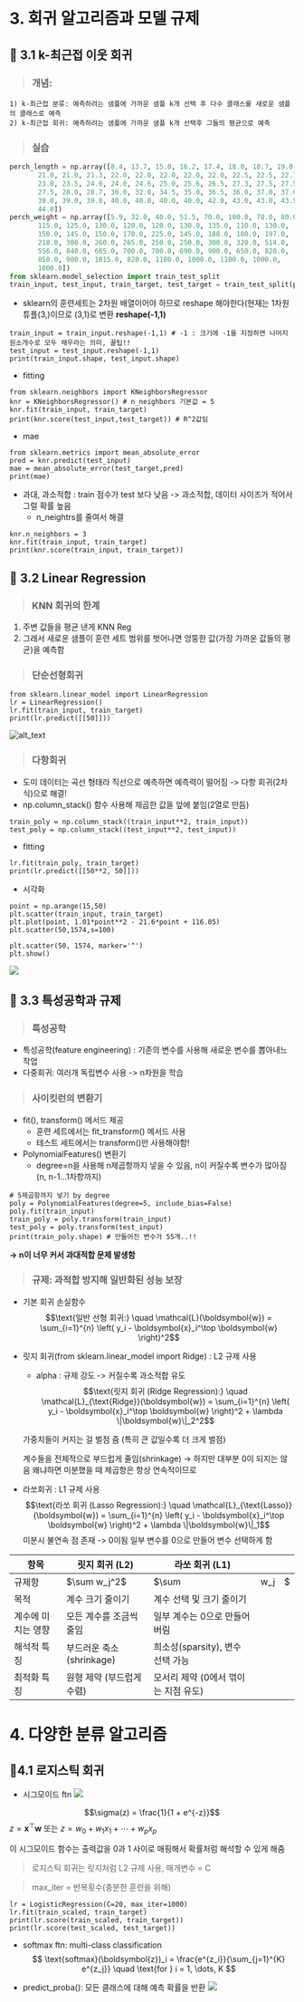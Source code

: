 # 3. 회귀 알고리즘과 모델 규제
## 📌 3.1 k-최근접 이웃 회귀

>### 개념:
    1) k-최근접 분류: 예측하려는 샘플에 가까운 샘플 k개 선택 후 다수 클래스를 새로운 샘플의 클래스로 예측
    2) k-최근접 회귀: 예측하려는 샘플에 가까운 샘플 k개 선택후 그들의 평균으로 예측

>### 실습
```python
perch_length = np.array([8.4, 13.7, 15.0, 16.2, 17.4, 18.0, 18.7, 19.0, 19.6, 20.0, 21.0,
       21.0, 21.0, 21.3, 22.0, 22.0, 22.0, 22.0, 22.0, 22.5, 22.5, 22.7,
       23.0, 23.5, 24.0, 24.0, 24.6, 25.0, 25.6, 26.5, 27.3, 27.5, 27.5,
       27.5, 28.0, 28.7, 30.0, 32.8, 34.5, 35.0, 36.5, 36.0, 37.0, 37.0,
       39.0, 39.0, 39.0, 40.0, 40.0, 40.0, 40.0, 42.0, 43.0, 43.0, 43.5,
       44.0])
perch_weight = np.array([5.9, 32.0, 40.0, 51.5, 70.0, 100.0, 78.0, 80.0, 85.0, 85.0, 110.0,
       115.0, 125.0, 130.0, 120.0, 120.0, 130.0, 135.0, 110.0, 130.0,
       150.0, 145.0, 150.0, 170.0, 225.0, 145.0, 188.0, 180.0, 197.0,
       218.0, 300.0, 260.0, 265.0, 250.0, 250.0, 300.0, 320.0, 514.0,
       556.0, 840.0, 685.0, 700.0, 700.0, 690.0, 900.0, 650.0, 820.0,
       850.0, 900.0, 1015.0, 820.0, 1100.0, 1000.0, 1100.0, 1000.0,
       1000.0])
from sklearn.model_selection import train_test_split
train_input, test_input, train_target, test_target = train_test_split(perch_length, perch_weight, random_state=42)  
```
* sklearn의 훈련세트는 2차원 배열이어야 하므로 reshape 해야한다(현재는 1차원 튜플(3,)이므로 (3,1)로 변환 **reshape(-1,1)**
```
train_input = train_input.reshape(-1,1) # -1 : 크기에 -1을 지정하면 나머지 원소개수로 모두 채우라는 의미, 꿀팁!!
test_input = test_input.reshape(-1,1)
print(train_input.shape, test_input.shape)
```
* fitting
```
from sklearn.neighbors import KNeighborsRegressor
knr = KNeighborsRegressor() # n_neighbors 기본값 = 5
knr.fit(train_input, train_target) 
print(knr.score(test_input,test_target)) # R^2값임
```
* mae
```
from sklearn.metrics import mean_absolute_error
pred = knr.predict(test_input)
mae = mean_absolute_error(test_target,pred)
print(mae)
```
* 과대, 과소적합 : train 점수가 test 보다 낮음 -> 과소적합, 데이터 사이즈가 적어서 그럴 확률 높음
    * n_neightrs를 줄여서 해결
```
knr.n_neighbors = 3
knr.fit(train_input, train_target)
print(knr.score(train_input, train_target))
```

## 📌 3.2 Linear Regression
>### KNN 회귀의 한계
1. 주변 값들을 평균 낸게 KNN Reg
2. 그래서 새로운 샘플이 훈련 세트 범위를 벗어나면 엉뚱한 값(가장 가까운 값들의 평균)을 예측함

>### 단순선형회귀
```
from sklearn.linear_model import LinearRegression
lr = LinearRegression()
lr.fit(train_input, train_target)
print(lr.predict([[50]]))
```
![alt_text](../25_Summer_Study/images/다운로드.png)
>### 다항회귀
* 도미 데이터는 곡선 형태라 직선으로 예측하면 예측력이 떨어짐 -> 다항 회귀(2차식)으로 해결!
* np.column_stack() 함수 사용해 제곱한 값을 앞에 붙임(2열로 만듬)

```
train_poly = np.column_stack((train_input**2, train_input))
test_poly = np.column_stack((test_input**2, test_input))
```
* fitting
```
lr.fit(train_poly, train_target)
print(lr.predict([[50**2, 50]]))
```
* 시각화
```
point = np.arange(15,50)
plt.scatter(train_input, train_target)
plt.plot(point, 1.01*point**2 - 21.6*point + 116.05)
plt.scatter(50,1574,s=100)

plt.scatter(50, 1574, marker='^')
plt.show()
```
![](../25_Summer_Study/images/다운로드%20(1).png)

## 📌 3.3 특성공학과 규제

>### 특성공학
* 특성공학(feature engineering) : 기존의 변수를 사용해 새로운 변수를 뽑아내느 작업
* 다중회귀: 여러개 독립변수 사용 -> n차원을 학습

>### 사이킷런의 변환기
* fit(), transform() 메서드 제공
    * 훈련 세트에서는 fit_transform() 메서드 사용
    * 테스트 세트에서는 transform()만 사용해야함!
* PolynomialFeatures() 변환기
    * degree=n을 사용해 n제곱항까지 넣을 수 있음, n이 커질수록 변수가 많아짐(n, n-1...1차항까지)
```
# 5제곱항까지 넣기 by degree 
poly = PolynomialFeatures(degree=5, include_bias=False)
poly.fit(train_input)
train_poly = poly.transform(train_input)
test_poly = poly.transform(test_input)
print(train_poly.shape) # 만들어진 변수가 55개..!!
```
**-> n이 너무 커서 과대적합 문제 발생함**

>### 규제: 과적합 방지해 일반화된 성능 보장
* 기본 회귀 손실함수 
$$\text{일반 선형 회귀:} \quad \mathcal{L}(\boldsymbol{w}) = \sum_{i=1}^{n} \left( y_i - \boldsymbol{x}_i^\top \boldsymbol{w} \right)^2$$
* 릿지 회귀(from sklearn.linear_model import Ridge) : L2 규제 사용
    * alpha : 규제 강도 -> 커질수록 과소적합 유도
$$\text{릿지 회귀 (Ridge Regression):} \quad \mathcal{L}_{\text{Ridge}}(\boldsymbol{w}) = \sum_{i=1}^{n} \left( y_i - \boldsymbol{x}_i^\top \boldsymbol{w} \right)^2 + \lambda \|\boldsymbol{w}\|_2^2$$

    가중치들이 커지는 걸 벌점 줌 (특히 큰 값일수록 더 크게 벌점)

    계수들을 전체적으로 부드럽게 줄임(shrinkage) → 하지만 대부분 0이 되지는 않음
    왜냐하면 미분했을 때 제곱항은 항상 연속적이므로
* 라쏘회귀 : L1 규제 사용
$$\text{라쏘 회귀 (Lasso Regression):} \quad \mathcal{L}_{\text{Lasso}}(\boldsymbol{w}) = \sum_{i=1}^{n} \left( y_i - \boldsymbol{x}_i^\top \boldsymbol{w} \right)^2 + \lambda \|\boldsymbol{w}\|_1$$ 
    미분시 불연속 점 존재 -> 0이됨
    일부 변수를 0으로 만들어 변수 선택하게 함

| 항목         | 릿지 회귀 (L2)         | 라쏘 회귀 (L1)              |      |    |
| ---------- | ------------------ | ----------------------- | ---- | -- |
| 규제항        | \$\sum w\_j^2\$    | \$\sum                  | w\_j | \$ |
| 목적         | 계수 크기 줄이기          | 계수 선택 및 크기 줄이기          |      |    |
| 계수에 미치는 영향 | 모든 계수를 조금씩 줄임      | 일부 계수는 0으로 만들어 버림       |      |    |
| 해석적 특징     | 부드러운 축소(shrinkage) | 희소성(sparsity), 변수 선택 가능 |      |    |
| 최적화 특징     | 원형 제약 (부드럽게 수렴)    | 모서리 제약 (0에서 꺾이는 지점 유도)  |      |    |

# 4. 다양한 분류 알고리즘
## 📌4.1 로지스틱 회귀
* 시그모이드 ftn
![](../25_Summer_Study/images/다운로드%20(2).png)

$$\sigma(z) = \frac{1}{1 + e^{-z}}$$ 
$z = \boldsymbol{x}^\top \boldsymbol{w}$ 또는 $z = w_0 + w_1 x_1 + \cdots + w_p x_p$

이 시그모이드 함수는 출력값을 $0$과 $1$ 사이로 매핑해서 확률처럼 해석할 수 있게 해줌

>로지스틱 회귀는 릿지처럼 L2 규제 사용, 매개변수 = C

>max_iter = 반복횟수(충분한 훈련을 위해)  

```
lr = LogisticRegression(C=20, max_iter=1000)
lr.fit(train_scaled, train_target)
print(lr.score(train_scaled, train_target))
print(lr.score(test_scaled, test_target))
```
* softmax ftn: multi-class classification
$$ \text{softmax}(\boldsymbol{z})_i = \frac{e^{z_i}}{\sum_{j=1}^{K} e^{z_j}} \quad \text{for } i = 1, \dots, K $$ 

* predict_proba(): 모든 클래스에 대해 예측 확률을 반환 
![](../25_Summer_Study/images/스크린샷%202025-07-08%20오전%203.46.30.png)

